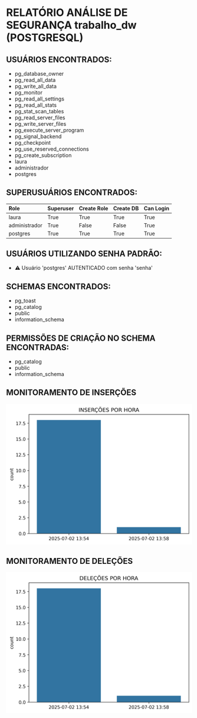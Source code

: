 # RELATÓRIO ANÁLISE DE SEGURANÇA trabalho_dw (POSTGRESQL)


 ## USUÁRIOS ENCONTRADOS:
- pg_database_owner
- pg_read_all_data
- pg_write_all_data
- pg_monitor
- pg_read_all_settings
- pg_read_all_stats
- pg_stat_scan_tables
- pg_read_server_files
- pg_write_server_files
- pg_execute_server_program
- pg_signal_backend
- pg_checkpoint
- pg_use_reserved_connections
- pg_create_subscription
- laura
- administrador
- postgres


 ## SUPERUSUÁRIOS ENCONTRADOS:
| Role          | Superuser   | Create Role   | Create DB   | Can Login   |
|:--------------|:------------|:--------------|:------------|:------------|
| laura         | True        | True          | True        | True        |
| administrador | True        | False         | False       | True        |
| postgres      | True        | True          | True        | True        |


 ## USUÁRIOS UTILIZANDO SENHA PADRÃO: 
- :warning: Usuário 'postgres' AUTENTICADO com senha 'senha'


 ## SCHEMAS ENCONTRADOS:
- pg_toast     
- pg_catalog     
- public     
- information_schema     


 ## PERMISSÕES DE CRIAÇÃO NO SCHEMA ENCONTRADAS:
- pg_catalog     
- public     
- information_schema     

 ## MONITORAMENTO DE INSERÇÕES


 ![Gráfico INSERT](graphics/grafico_inserts_2025-07-02.png)
 ## MONITORAMENTO DE DELEÇÕES


 ![Gráfico INSERT](graphics/grafico_deletes_2025-07-02.png)